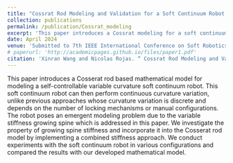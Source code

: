 ```yaml
---
title: "Cossrat Rod Modeling and Validation for a Soft Continuum Robot with Self-Controllable Variable Curvature"
collection: publications
permalink: /publication/Cossrat_modeling
excerpt: 'This paper introduces a Cossrat modeling for a soft continuum robot with Self-Controllable Variable Curvature, analysis and validation the mathmatical model. The results are validated against real experiments'
date: April 2024
venue: 'Submitted to 7th IEEE International Conference on Soft Robotics'
# paperurl: 'http://academicpages.github.io/files/paper1.pdf'
citation: 'Xinran Wang and Nicolas Rojas. “ Cossrat Rod Modeling and Validation for a Soft Continuum Robot with Self-Controllable Variable Curvature”, 7th IEEE International Conference on Soft Robotics, Submitted in November 2023.'
---
```


This paper introduces a Cosserat rod based mathematical model for modeling a self-controllable variable curvature soft continuum robot. This soft continuum robot can then perform continuous curvature variation, unlike previous approaches whose curvature variation is discrete and depends on the number of locking mechanisms or manual configurations. The robot poses an emergent modeling problem due to the variable stiffness growing spine which is addressed in this paper. We investigate the property of growing spine stiffness and incorporate it into the Cosserat rod model by implementing a combined stiffness approach. We conduct experiments with the soft continuum robot in various configurations and compared the results with our developed mathematical model.

<!-- [Download paper here](http://academicpages.github.io/files/paper1.pdf) -->

<!-- Recommended citation: Your Name, You. (2009). "Paper Title Number 1." <i>Journal 1</i>. 1(1). -->